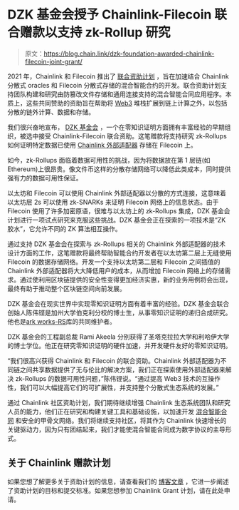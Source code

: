 # DZK 基金会授予 Chainlink-Filecoin 联合赠款以支持 zk-Rollup 研究

> 原文：<https://blog.chain.link/dzk-foundation-awarded-chainlink-filecoin-joint-grant/>

2021 年，Chainlink 和 Filecoin 推出了 [联合资助计划](https://blog.chain.link/announcing-the-chainlink-and-filecoin-joint-grant-program/) ，旨在加速结合 Chainlink 分散式 oracles 和 Filecoin 分散式存储的混合智能合约的开发。联合资助计划支持团队构建和研究由防篡改文件存储和通用连接支持的混合智能合同应用程序。本质上，这些共同赞助的资助旨在帮助将 [Web3](https://chain.link/education/web3) 堆栈扩展到链上计算之外，以包括分散的链外计算、数据和存储。

我们很兴奋地宣布， [DZK 基金会](https://www.dzk.org/) ，一个在零知识证明方面拥有丰富经验的早期组织，被选中接受 Chainlink-Filecoin 联合资助。这笔赠款将支持研究 zk-Rollups 如何证明特定数据已使用 [Chainlink 外部适配器](https://docs.chain.link/docs/external-adapters/) 存储在 Filecoin 上。

如今，zk-Rollups 面临着数据可用性的挑战，因为将数据放在第 1 层链(如 Ethereum)上很昂贵。像文件币这样的分散存储网络可以降低此类成本，同时提供强有力的数据可用性保证。

以太坊和 Filecoin 可以使用 Chainlink 外部适配器以分散的方式连接，这意味着以太坊层 2s 可以使用 zk-SNARKs 来证明 Filecoin 网络上的信息状态。由于 Filecoin 使用了许多加密原语，很难与以太坊上的 zk-Rollups 集成，DZK 基金会计划进行一项试点研究来克服这些挑战。DZK 基金会正在探索的一项技术是“ZK 胶水”，它允许不同的 ZK 算法相互操作。

通过支持 DZK 基金会在探索与 zk-Rollups 相关的 Chainlink 外部适配器的技术设计方面的工作，这笔赠款将最终帮助智能合约开发者在以太坊第二层上无缝使用 Filecoin 的数据存储网络。开发一个支持以太坊第二层和 Filecoin 之间插值的 Chainlink 外部适配器将大大降低用户的成本，从而增加 Filecoin 网络上的存储需求。通过使利用区块链提供的安全性变得更加经济实惠，新的业务用例将会出现，最终有助于推动整个区块链空间向前发展。

DZK 基金会在现实世界中实现零知识证明方面有着丰富的经验。DZK 基金会联合创始人陈伟铿是加州大学伯克利分校的博士生，从事零知识证明的递归合成研究。他也是[ark works-RS](https://github.com/arkworks-rs/)库的共同维护者。

DZK 基金会的工程副总裁 Rami Akeela 分别获得了圣塔克拉拉大学和利哈伊大学的博士学位。他正在研究零知识证明的硬件加速，并开发硬件友好的零知识证明。

“我们很高兴获得 Chainlink 和 Filecoin 的联合资助。Chainlink 外部适配器为不同链之间共享数据提供了无与伦比的解决方案，我们正在探索使用外部适配器来解决 zk-Rollups 的数据可用性问题，”陈伟铿说。“通过提高 Web3 技术的互操作性，我们可以大幅提高它们的可扩展性，并支持整个分散式生态系统的发展。”

通过 Chainlink 社区资助计划，我们期待继续增强 Chainlink 生态系统团队和研究人员的能力，他们正在研究和构建关键工具和基础设施，以加速开发 [混合智能合同](https://blog.chain.link/hybrid-smart-contracts-explained/) 和安全的甲骨文网络。我们将继续支持社区，将其作为 Chainlink 快速增长的关键驱动力，因为只有团结起来，我们才能使混合智能合同成为数字协议的主导形式。

## 关于 Chainlink 赠款计划

如果您想了解更多关于资助计划的信息，请查看我们的 [博客文章](https://blog.chain.link/introducing-the-chainlink-community-grant-program/) ，它进一步阐述了资助计划的目标和提交标准。如果您想参加 Chainlink Grant 计划，请在此处申请[](https://chainlinkgrants.typeform.com/to/efEbsq)。